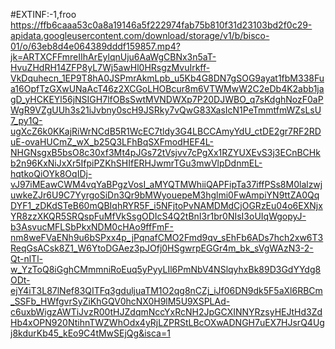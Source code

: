#EXTINF:-1,froo
https://ffb6caaa53c0a8a19146a5f222974fab75b810f31d23103bd2f0c29-apidata.googleusercontent.com/download/storage/v1/b/bisco-01/o/63eb8d4e064389dddf159857.mp4?jk=ARTXCFFmreIIhArEylqnUju6AaWgCBNx3n5aT-HvuZHdRH14ZFP8yL7Wj5awHl0HRsgzMvuIrkff-VkDquhecn_1EP9T8hA0JSPmrAkmLpb_u5Kb4G8DN7gSOG9ayat1fbM338Fua16OpfTzGXwUNaAcT46z2XCGoLHOBcur8m6VTWMwW2C2eDb4K2abb1jagD_yHCKEYl56jNSIGH7lfOBsSwtMVNDWXp7P20DJWBO_q7sKdghNozF0aPWgR9VZgUUh3s21iJvbny0scH9JSRky7vQwG83XasIcN1PeTmmtfmWZsLsU7_py1Q-ugXcZ6k0KKajRiWrNCdB5R1WcEC7tldy3G4LBCCAmyYdU_ctDE2gr7RF2RDuE-ovaHUCmZ_wX_b25Q3LFhBqSXFmodHEF4L-NHGNsgxB5bsO8c30xf3Mt4pJGs72tVsjvv7cPgXx1RZYUXEvS3j3ECnBCHkb2n96KxNiJxXr5IfpiPZKhSHIfERHJwmrTGu3mwVlpDdnmEL-hqtkoQiOYk8OqIDj-vJ97iMEawCWM4vqYaBPgzVosI_aMYQTMWhiiQAPFipTa37iffPSs8M0lalzwjuwkeZJr6U9C7YyrgoSiDn3Qr9bMWyouepeM3hglmi0FwAmpiYN9ttZA0QqDYF1_zDKdSTeB60mQBIqhRYR5F_i5NFjtoPvNAMDMdCjOGRzEu04o6EXNjxYR8zzXKQR5SRQspFuMfVkSsgODIcS4Q2tBnI3r1br0NIsI3oUIqWgopyJ-b3AsvucMFLSbPkxNDM0cHAo9ffFmF-nm8weFVaENh9u6bSPxx4p_jPqnafCMO2Fmd9qv_sEhFb6ADs7hch2xw6T3ReqGsACsk8Z1_W6YtoDGAez3pJOfj0HSgwrpEGGr4m_bk_sVgWAzN3-2-Qt-nlTl-w_YzToQ8iGghCMmmniRoEuq5yPyyLIl6PmNbV4NSlqyhxBk89D3GdYYdg8ODt-ejY4iT3L87lNef83QITFq3gduljuaTM1O2qg8nCZj_iJf06DN9dk5F5aXl6RBCm_SSFb_HWfgvrSyZiKhGQV0hcNX0H9lM5U9XSPLAd-c6uxbWigzAWTiJvzR00tHJZdqmNccYxRcNH2JpGCXINNYRzsyHEJtHd3ZdHb4xOPN920NtihnTWZWhOdx4yRjLZPRStLBcOXwADNGH7uEX7HJsrQ4Ugj8kdurKb45_kEo9C4tMwSEjQg&isca=1
